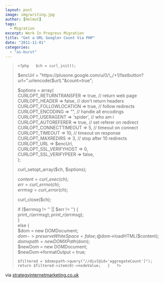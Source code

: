 ```yaml
---
layout: post
image: img/writing.jpg
author: [Helmut]
tags:
  - Migration
excerpt: Work In Progress Migration
title: "Get a URL Google+ Count Via PHP"
date: "2011-11-01"
categories: 
  - "as-burst"
---
```


> `<?php  
> $ch = curl_init();`
> 
> $encUrl = "https://plusone.google.com/u/0/\_/+1/fastbutton?url=".urlencode($url)."&count=true";
> 
> $options = array(  
> CURLOPT\_RETURNTRANSFER => true, // return web page  
> CURLOPT\_HEADER => false, // don't return headers  
> CURLOPT\_FOLLOWLOCATION => true, // follow redirects  
> CURLOPT\_ENCODING => "", // handle all encodings  
> CURLOPT\_USERAGENT => 'spider', // who am i  
> CURLOPT\_AUTOREFERER => true, // set referer on redirect  
> CURLOPT\_CONNECTTIMEOUT => 5, // timeout on connect  
> CURLOPT\_TIMEOUT => 10, // timeout on response  
> CURLOPT\_MAXREDIRS => 3, // stop after 10 redirects  
> CURLOPT\_URL => $encUrl,  
> CURLOPT\_SSL\_VERIFYHOST => 0,  
> CURLOPT\_SSL\_VERIFYPEER => false,  
> );
> 
> curl\_setopt\_array($ch, $options);
> 
> $content = curl\_exec($ch);  
> $err = curl\_errno($ch);  
> $errmsg = curl\_error($ch);
> 
> curl\_close($ch);
> 
> if ($errmsg != '' || $err != '') {  
> print\_r($errmsg);  
> print\_r($errmsg);  
> }  
> else {  
> $dom = new DOMDocument;  
> $dom->preserveWhiteSpace = false;  
> @$dom->loadHTML($content);  
> $domxpath = new DOMXPath($dom);  
> $newDom = new DOMDocument;  
> $newDom->formatOutput = true;
> 
> `$filtered = $domxpath->query("//div[@id='aggregateCount']");  
> return $filtered->item(0)->nodeValue;  
> }  
> ?>`

via [strategyinternetmarketing.co.uk](http://www.strategyinternetmarketing.co.uk/get-a-url-google-count-via-php/)
